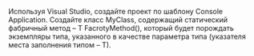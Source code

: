 Используя Visual Studio, создайте проект по шаблону Console Application.
Создайте класс MyClass<T>, содержащий статический фабричный метод – T FacrotyMethod(),
который будет порождать экземпляры типа, указанного в качестве параметра типа (указателя места
заполнения типом – Т).